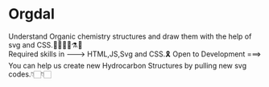 # Orgdal
Understand Organic chemistry structures and draw them with the help of svg and CSS.👨‍🔬👩‍🔬⚗🧪<br>
Required skills in ---> HTML,JS,Svg and CSS.🎗
Open to Development ===> You can help us create new Hydrocarbon Structures by pulling new svg codes.👇🏻👇🏻
